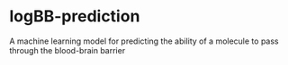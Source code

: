 # logBB-prediction
A machine learning model for predicting the ability of a molecule to pass through the blood-brain barrier
